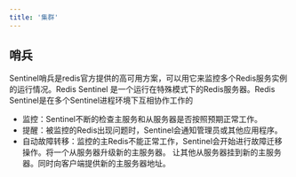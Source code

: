 ```yaml
---
title: '集群'
---
```


## 哨兵


Sentinel哨兵是redis官方提供的高可用方案，可以用它来监控多个Redis服务实例的运行情况。Redis Sentinel 是一个运行在特殊模式下的Redis服务器。Redis Sentinel是在多个Sentinel进程环境下互相协作工作的

* 监控：Sentinel不断的检查主服务和从服务器是否按照预期正常工作。
* 提醒：被监控的Redis出现问题时，Sentinel会通知管理员或其他应用程序。
* 自动故障转移：监控的主Redis不能正常工作，Sentinel会开始进行故障迁移操作。将一个从服务器升级新的主服务器。 让其他从服务器挂到新的主服务器。同时向客户端提供新的主服务器地址。